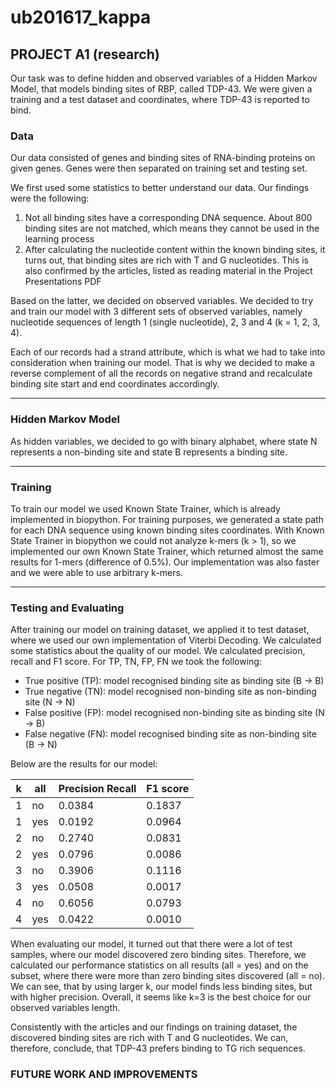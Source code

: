 # ub201617_kappa

## PROJECT A1 (research)

Our task was to define hidden and observed variables of a Hidden Markov Model, that models binding sites of RBP, called TDP-43. We were given a training 
and a test dataset and coordinates, where TDP-43 is reported to bind.

### Data

Our data consisted of genes and binding sites of RNA-binding proteins on given genes. Genes were then separated on training set and testing set.

We first used some statistics to better understand our data. Our findings were the following:
1. Not all binding sites have a corresponding DNA sequence. About 800 binding sites are not matched, which means they cannot be used in the learning process
2. After calculating the nucleotide content within the known binding sites, it turns out, that binding sites are rich with T and G nucleotides. This is also confirmed
by the articles, listed as reading material in the Project Presentations PDF

Based on the latter, we decided on observed variables. We decided to try and train our model with 3 different sets of observed variables, namely nucleotide sequences
of length 1 (single nucleotide), 2, 3 and 4 (k = 1, 2, 3, 4). 

Each of our records had a strand attribute, which is what we had to take into consideration when training our model. That is why we decided to make a reverse complement
of all the records on negative strand and recalculate binding site start and end coordinates accordingly.

---

### Hidden Markov Model

As hidden variables, we decided to go with binary alphabet, where state N represents a non-binding site and state B represents a binding site.

---

### Training

To train our model we used Known State Trainer, which is already implemented in biopython. For training purposes, we generated a state path for each DNA sequence using
known binding sites coordinates. With Known State Trainer in biopython we could not analyze k-mers (k > 1), so we implemented our own Known State Trainer, which returned
almost the same results for 1-mers (difference of 0.5%). Our implementation was also faster and we were able to use arbitrary k-mers.

---

### Testing and Evaluating

After training our model on training dataset, we applied it to test dataset, where we used our own implementation of Viterbi Decoding. We calculated some statistics about 
the quality of our model. We calculated precision, recall and F1 score. For TP, TN, FP, FN we took the following:

* True positive (TP): model recognised binding site as binding site (B -> B)
* True negative (TN): model recognised non-binding site as non-binding site (N -> N)
* False positive (FP): model recognised non-binding site as binding site (N -> B)
* False negative (FN): model recognised binding site as non-binding site (B -> N)

Below are the results for our model:

k | all   | Precision	Recall | F1 score
--- | --- | --- | ---
1 | no	| 0.0384 | 0.1837 | 0.0636
1 | yes	| 0.0192 | 0.0964 | 0.0320
2 | no	| 0.2740 | 0.0831 | 0.1275
2 | yes	| 0.0796 | 0.0086 | 0.0155
3 | no	| 0.3906 | 0.1116 | 0.1736
3 | yes	| 0.0508 | 0.0017 | 0.0033
4 | no	| 0.6056 | 0.0793 | 0.1402
4 | yes	| 0.0422 | 0.0010 | 0.0020

When evaluating our model, it turned out that there were a lot of test samples, where our model discovered zero binding sites. Therefore, we calculated our performance
statistics on all results (all = yes) and on the subset, where there were more than zero binding sites discovered (all = no). We can see, that by using larger k, our model 
finds less binding sites, but with higher precision. Overall, it seems like k=3 is the best choice for our observed variables length.

Consistently with the articles and our findings on training dataset, the discovered binding sites are rich with T and G nucleotides. We can, therefore, conclude, that TDP-43
prefers binding to TG rich sequences.

### FUTURE WORK AND IMPROVEMENTS
